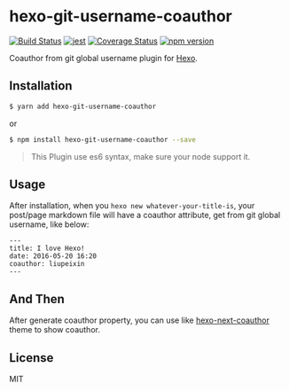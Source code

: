 # hexo-git-username-coauthor

[![Build Status](https://github.com/peixin/hexo-git-username-coauthor/workflows/build/badge.svg)](https://github.com/peixin/hexo-git-username-coauthor/workflows/build/badge.svg) [![jest](https://jestjs.io/img/jest-badge.svg)](https://github.com/facebook/jest) [![Coverage Status](https://coveralls.io/repos/github/peixin/hexo-git-username-coauthor/badge.svg?branch=master)](https://coveralls.io/github/peixin/hexo-git-username-coauthor?branch=master) [![npm version](https://badge.fury.io/js/hexo-git-username-coauthor.svg)](https://badge.fury.io/js/hexo-git-username-coauthor)

Coauthor from git global username plugin for [Hexo](http://hexo.io/).


## Installation

``` bash
$ yarn add hexo-git-username-coauthor
```

or
``` bash
$ npm install hexo-git-username-coauthor --save
```

> This Plugin use es6 syntax, make sure your node support it.

## Usage

After installation, when you `hexo new whatever-your-title-is`, your post/page markdown file will have a coauthor attribute, get from git global username, like below:

```
---
title: I love Hexo!
date: 2016-05-20 16:20
coauthor: liupeixin
---
```

## And Then
After generate coauthor property,  you can use like [hexo-next-coauthor](https://github.com/theme-next/hexo-next-coauthor) theme to show coauthor.


## License

MIT
